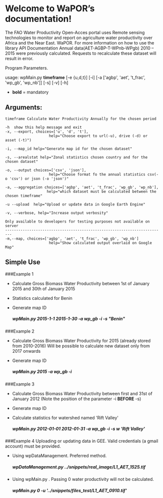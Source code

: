 
Welcome to WaPOR’s documentation!
===================

The FAO Water Productivity Open-Acces portal uses Remote sensing technologies to monitor and report on agriculture water 
productivity over Africa and the Near East. WaPOR. For more information on how to use the library API Documentation
Annual data(AET-AGBP-T-WPnb-WPgb) 2010 – 2015 were previously calculated. Requests to recalculate these dataset will result in error.


Program Parameters.

usage: wpMain.py **timeframe** [-e {u,d,t}] [-i] [-a ['agbp', 'aet', 't_frac', 'wp_gb', 'wp_nb']] [-s] [-v] [-h]
    
- **bold** = mandatory

Arguments:
--------------   
     
    timeframe Calculate Water Productivity Annually for the chosen period 
    
    -h 	show this help message and exit
    -x, --export, choices=['u', 'd', 't'],
                        help="Choose export to url(-u), drive (-d) or asset (-t)")

    -i, --map_id help="Generate map id for the chosen dataset"

    -s, --arealstat help="Zonal statistics chosen country and for the chosen dataset"

    -o, --output choices=['csv', 'json'],
                        help="Choose format fo the annual statistics csv(-o 'csv') or json (-o 'json')"

    -a, --aggregation choices=['agbp', 'aet', 't_frac', 'wp_gb', 'wp_nb'],
                       help="which dataset must be calculated between the chosen timeframe"
                       
    -u --upload  help="Upload or update data in Google Earth Engine"
    
    -v, --verbose, help="Increase output verbosity" 

    Only available to developers for testing purposes not available on server
    -------------------------------------------------------------------------
    -m,--map, choices=['agbp', 'aet', 't_frac', 'wp_gb', 'wp_nb']
                        help="Show calculated output overlaid on Google Map"

## Simple Use
###Example 1
* Calculate Gross Biomass Water Productivity between 1st of January 2015 and 30th of January 2015 
* Statistics calculated for Benin
* Generate map ID

    ##### wpMain.py 2015-1-1 2015-1-30 -a wp_gb -i -s "Benin" 

###Example 2
* Calculate Gross Biomass Water Productivity for 2015 (already stored from 2010-2016)
  Will be possible to calculate new dataset only from 2017 onwards
* Generate map ID

    ##### wpMain.py 2015 -a wp_gb -i

###Example 3
* Calculate Gross Biomass Water Productivity between first and 31st of January 2012
  (Note the position of the parameter -i <b>BEFORE</b> -s)
* Generate map ID
* Calculate statistics for watershed named 'Rift Valley' 

    ##### wpMain.py 2012-01-01 2012-01-31 -a wp_gb -i -s w 'Rift Valley'  

###Example 4
Uploading or updating data in GEE. Valid credentials (a gmail account) must be provided.

* Using wpDataManagement. Preferred method. </br>
    ##### wpDataManagement.py ../snippets/real_image/L1_AET_1525.tif

* Using wpMain.py . Passing 0 water productivity will not be calculated.</br>
    ##### wpMain.py 0 -u '../snippets/files_test/L1_AET_0910.tif'

